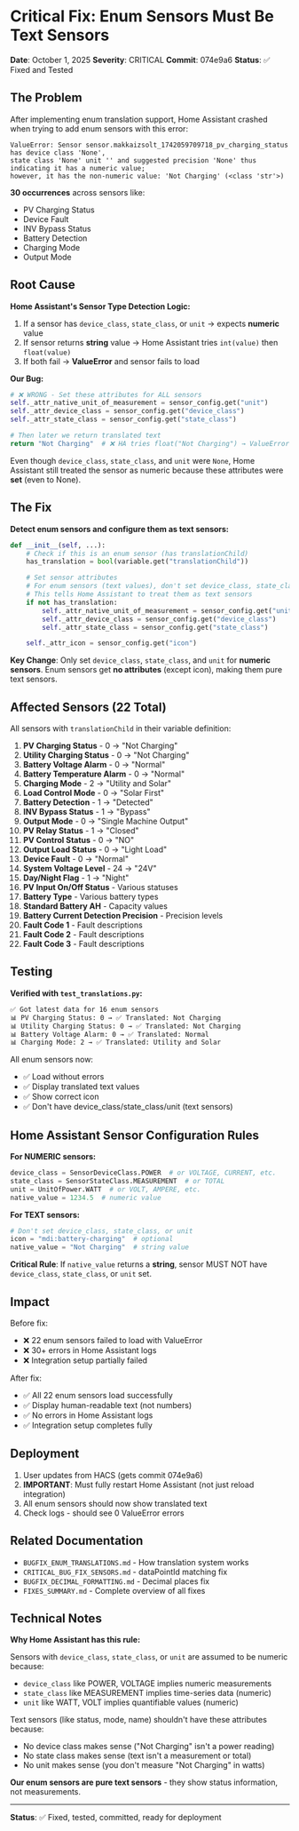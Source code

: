 # Critical Fix: Enum Sensors Must Be Text Sensors

**Date**: October 1, 2025
**Severity**: CRITICAL
**Commit**: 074e9a6
**Status**: ✅ Fixed and Tested

## The Problem

After implementing enum translation support, Home Assistant crashed when trying to add enum sensors with this error:

```
ValueError: Sensor sensor.makkaizsolt_1742059709718_pv_charging_status has device class 'None',
state class 'None' unit '' and suggested precision 'None' thus indicating it has a numeric value;
however, it has the non-numeric value: 'Not Charging' (<class 'str'>)
```

**30 occurrences** across sensors like:

- PV Charging Status
- Device Fault
- INV Bypass Status
- Battery Detection
- Charging Mode
- Output Mode

## Root Cause

**Home Assistant's Sensor Type Detection Logic:**

1. If a sensor has `device_class`, `state_class`, or `unit` → expects **numeric** value
2. If sensor returns **string** value → Home Assistant tries `int(value)` then `float(value)`
3. If both fail → **ValueError** and sensor fails to load

**Our Bug:**

```python
# ❌ WRONG - Set these attributes for ALL sensors
self._attr_native_unit_of_measurement = sensor_config.get("unit")
self._attr_device_class = sensor_config.get("device_class")
self._attr_state_class = sensor_config.get("state_class")

# Then later we return translated text
return "Not Charging"  # ❌ HA tries float("Not Charging") → ValueError
```

Even though `device_class`, `state_class`, and `unit` were `None`, Home Assistant still treated the sensor as numeric because these attributes were **set** (even to None).

## The Fix

**Detect enum sensors and configure them as text sensors:**

```python
def __init__(self, ...):
    # Check if this is an enum sensor (has translationChild)
    has_translation = bool(variable.get("translationChild"))

    # Set sensor attributes
    # For enum sensors (text values), don't set device_class, state_class, or unit
    # This tells Home Assistant to treat them as text sensors
    if not has_translation:
        self._attr_native_unit_of_measurement = sensor_config.get("unit")
        self._attr_device_class = sensor_config.get("device_class")
        self._attr_state_class = sensor_config.get("state_class")

    self._attr_icon = sensor_config.get("icon")
```

**Key Change**: Only set `device_class`, `state_class`, and `unit` for **numeric sensors**. Enum sensors get **no attributes** (except icon), making them pure text sensors.

## Affected Sensors (22 Total)

All sensors with `translationChild` in their variable definition:

1. **PV Charging Status** - 0 → "Not Charging"
2. **Utility Charging Status** - 0 → "Not Charging"
3. **Battery Voltage Alarm** - 0 → "Normal"
4. **Battery Temperature Alarm** - 0 → "Normal"
5. **Charging Mode** - 2 → "Utility and Solar"
6. **Load Control Mode** - 0 → "Solar First"
7. **Battery Detection** - 1 → "Detected"
8. **INV Bypass Status** - 1 → "Bypass"
9. **Output Mode** - 0 → "Single Machine Output"
10. **PV Relay Status** - 1 → "Closed"
11. **PV Control Status** - 0 → "NO"
12. **Output Load Status** - 0 → "Light Load"
13. **Device Fault** - 0 → "Normal"
14. **System Voltage Level** - 24 → "24V"
15. **Day/Night Flag** - 1 → "Night"
16. **PV Input On/Off Status** - Various statuses
17. **Battery Type** - Various battery types
18. **Standard Battery AH** - Capacity values
19. **Battery Current Detection Precision** - Precision levels
20. **Fault Code 1** - Fault descriptions
21. **Fault Code 2** - Fault descriptions
22. **Fault Code 3** - Fault descriptions

## Testing

**Verified with `test_translations.py`:**

```bash
✅ Got latest data for 16 enum sensors
📊 PV Charging Status: 0 → ✅ Translated: Not Charging
📊 Utility Charging Status: 0 → ✅ Translated: Not Charging
📊 Battery Voltage Alarm: 0 → ✅ Translated: Normal
📊 Charging Mode: 2 → ✅ Translated: Utility and Solar
```

All enum sensors now:

- ✅ Load without errors
- ✅ Display translated text values
- ✅ Show correct icon
- ✅ Don't have device_class/state_class/unit (text sensors)

## Home Assistant Sensor Configuration Rules

**For NUMERIC sensors:**

```python
device_class = SensorDeviceClass.POWER  # or VOLTAGE, CURRENT, etc.
state_class = SensorStateClass.MEASUREMENT  # or TOTAL
unit = UnitOfPower.WATT  # or VOLT, AMPERE, etc.
native_value = 1234.5  # numeric value
```

**For TEXT sensors:**

```python
# Don't set device_class, state_class, or unit
icon = "mdi:battery-charging"  # optional
native_value = "Not Charging"  # string value
```

**Critical Rule**: If `native_value` returns a **string**, sensor MUST NOT have `device_class`, `state_class`, or `unit` set.

## Impact

Before fix:

- ❌ 22 enum sensors failed to load with ValueError
- ❌ 30+ errors in Home Assistant logs
- ❌ Integration setup partially failed

After fix:

- ✅ All 22 enum sensors load successfully
- ✅ Display human-readable text (not numbers)
- ✅ No errors in Home Assistant logs
- ✅ Integration setup completes fully

## Deployment

1. User updates from HACS (gets commit 074e9a6)
2. **IMPORTANT**: Must fully restart Home Assistant (not just reload integration)
3. All enum sensors should now show translated text
4. Check logs - should see 0 ValueError errors

## Related Documentation

- `BUGFIX_ENUM_TRANSLATIONS.md` - How translation system works
- `CRITICAL_BUG_FIX_SENSORS.md` - dataPointId matching fix
- `BUGFIX_DECIMAL_FORMATTING.md` - Decimal places fix
- `FIXES_SUMMARY.md` - Complete overview of all fixes

## Technical Notes

**Why Home Assistant has this rule:**

Sensors with `device_class`, `state_class`, or `unit` are assumed to be numeric because:

- `device_class` like POWER, VOLTAGE implies numeric measurements
- `state_class` like MEASUREMENT implies time-series data (numeric)
- `unit` like WATT, VOLT implies quantifiable values (numeric)

Text sensors (like status, mode, name) shouldn't have these attributes because:

- No device class makes sense ("Not Charging" isn't a power reading)
- No state class makes sense (text isn't a measurement or total)
- No unit makes sense (you don't measure "Not Charging" in watts)

**Our enum sensors are pure text sensors** - they show status information, not measurements.

---

**Status**: ✅ Fixed, tested, committed, ready for deployment
